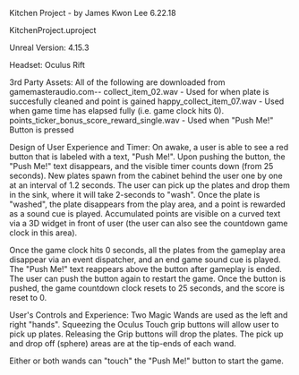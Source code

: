 ﻿Kitchen Project - 
by James Kwon Lee
6.22.18

KitchenProject.uproject

Unreal Version: 4.15.3

Headset: Oculus Rift

3rd Party Assets: 
All of the following are downloaded from gamemasteraudio.com--
collect_item_02.wav - Used for when plate is succesfully cleaned and point is gained
happy_collect_item_07.wav - Used when game time has elapsed fully (i.e. game clock hits 0).
points_ticker_bonus_score_reward_single.wav - Used when "Push Me!" Button is pressed

Design of User Experience and Timer:
On awake, a user is able to see a red button that is labeled with a text, "Push Me!". Upon pushing the button, the "Push Me!" text disappears, 
and the visible timer counts down (from 25 seconds). New plates spawn from the cabinet behind the user one by one 
at an interval of 1.2 seconds. The user can pick up the plates and drop them in the sink, where it will take 2-seconds 
to "wash". Once the plate is "washed", the plate disappears from the play area, and a point is rewarded as a sound cue is played. 
Accumulated points are visible on a curved text via a 3D widget in front of user (the user can also see the countdown game clock in this area). 

Once the game clock hits 0 seconds, all the plates from the gameplay area disappear via an event dispatcher, and an end game sound cue is played. 
The "Push Me!" text reappears above the button after gameplay is ended. 
The user can push the button again to restart the game. Once the button is pushed, the game countdown clock resets to 25 seconds, and the score is reset to 0. 

User's Controls and Experience:
Two Magic Wands are used as the left and right "hands". 
Squeezing the Oculus Touch grip buttons will allow user to pick up plates. Releasing the Grip buttons will drop the plates.
The pick up and drop off (sphere) areas are at the tip-ends of each wand. 

Either or both wands can "touch" the "Push Me!" button to start the game. 





